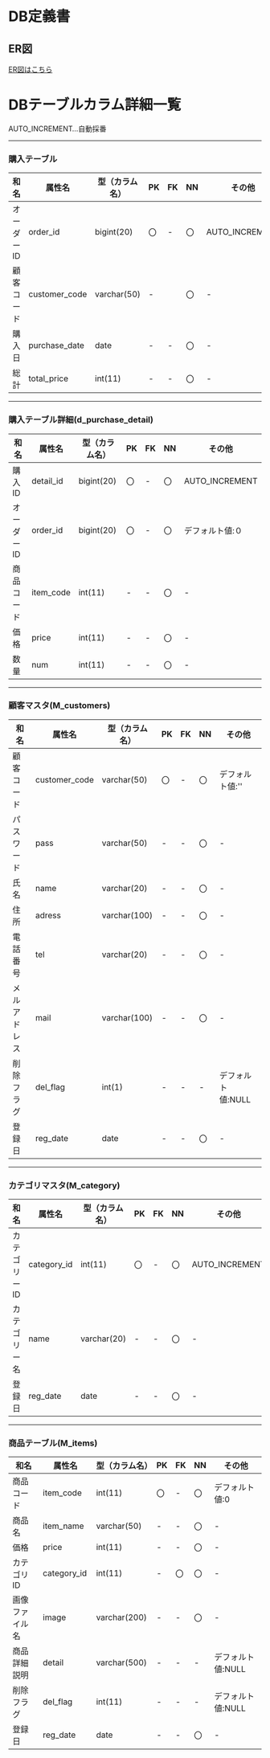 # DB定義書
## ER図
[ER図はこちら](https://github.com/Aso2001204/2021sys-design/blob/main/sample/ER%E5%9B%B3.md"ER図はこちら")

# DBテーブルカラム詳細一覧

AUTO_INCREMENT…自動採番
******
### 購入テーブル ###
|    和名    |     属性名    | 型（カラム名）| PK | FK | NN |    その他    |
|------------|--------------|--------------|----|----|----|--------------|
|オーダーID   |order_id      |bigint(20)   |〇  |-   |〇  |AUTO_INCREMENT|
|顧客コード   |customer_code |varchar(50)  |-   |    |〇  |-             |
|購入日       |purchase_date |date         |-   |-   |〇  |-             |
|総計         |total_price   |int(11)      |-   |-   |〇  |-             |
*****
### 購入テーブル詳細(d_purchase_detail) ###
|    和名   |     属性名     | 型（カラム名）| PK | FK | NN |    その他    |
|-----------|---------------|--------------|----|----|----|--------------|
|購入ID     |detail_id      |bigint(20)    |〇  |-    |〇  |AUTO_INCREMENT|
|オーダーID |order_id       |bigint(20)    |〇  |-    |〇  |デフォルト値:０|
|商品コード |item_code      |int(11)       |-   |-    |〇  |-             |
|価格       |price          |int(11)       |-   |-    |〇  |-             |
|数量       |num            |int(11)       |-   |-    |〇  |-             |
*****
### 顧客マスタ(M_customers) ###
|    和名    |    属性名     |型（カラム名）| PK | FK | NN |    その他    |
|-----------|---------------|------------|----|----|----|--------------|
|顧客コード   |customer_code  |varchar(50) |〇  |-   |〇  |デフォルト値:''|
|パスワード   |pass           |varchar(50) |-   |-   |〇  |-             |
|氏名         |name           |varchar(20) |-   |-   |〇  |-             |
|住所         |adress         |varchar(100)|-   |-   |〇  |-             |
|電話番号     |tel            |varchar(20) |-   |-   |〇  |-             |
|メルアドレス |mail           |varchar(100)|-   |-   |〇  |-             |
|削除フラグ   |del_flag       |int(1)      |-   |-   |-   |デフォルト値:NULL|
|登録日       |reg_date       |date        |-   |-   |〇  |-             |
*****
### カテゴリマスタ(M_category) ###
|    和名     |    属性名     |型（カラム名）| PK | FK | NN |    その他    |
|-------------|---------------|------------|----|----|----|--------------|
|カテゴリーID  |category_id    |int(11)     |〇  |-   |〇  |AUTO_INCREMENT|
|カテゴリー名  |name           |varchar(20) |-   |-   |〇  |-             |
|登録日        |reg_date       |date        |-   |-   |〇  |-             |
*****
### 商品テーブル(M_items) ###
|    和名     |    属性名　　　|型（カラム名）| PK | FK | NN |    その他    |
|-------------|---------------|-------------|----|----|----|--------------|
|商品コード    |item_code      |int(11)      |〇  |-   |〇  |デフォルト値:0|
|商品名        |item_name      |varchar(50)  |-   |-   |〇  |-             |
|価格          |price          |int(11)      |-   |-   |〇  |-             |
|カテゴリID    |category_id    |int(11)       |-   |〇  |〇  |-             |
|画像ファイル名|image          |varchar(200)  |-   |-   |〇  |-             |
|商品詳細説明  |detail         |varchar(500)  |-   |-   |-   |デフォルト値:NULL|
|削除フラグ    |del_flag       |int(11)       |-   |-   |-   |デフォルト値:NULL|
|登録日        |reg_date       |date          |-   |-   |〇   |-             |
